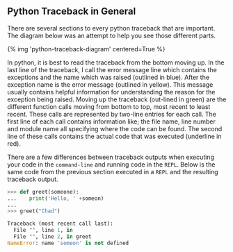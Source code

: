 ## Python Traceback in General

There are several sections to every python traceback that are important. The diagram below was an attempt to help you see those different parts.

{% img 'python-traceback-diagram' centered=True %}

In python, it is best to read the traceback from the bottom moving up. In the last line of the traceback, I call the error message line which contains the exceptions and the name which was raised (outlined in blue). After the exception name is the error message (outlined in yellow). This message usually contains helpful information for understanding the reason for the exception being raised. Moving up the traceback (out-lined in green) are the different function calls moving from bottom to top, most recent to least recent. These calls are represented by two-line entries for each call. The first line of each call contains information like; the file name, line number and module name all specifying where the code can be found. The second line of these calls contains the actual code that was executed (underline in red).

There are a few differences between traceback outputs when executing your code in the `command-line` and running code in the `REPL`. Below is the same code from the previous section executed in a `REPL` and the resulting traceback output.

```python
>>> def greet(someone):
...    print('Hello, ' +someon)
... 
>>> greet("Chad")

Traceback (most recent call last):
  File "", line 1, in 
  File "", line 2, in greet
NameError: name 'someon' is not defined
```